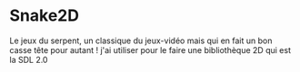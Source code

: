 # Snake2D
Le jeux du serpent, un classique du jeux-vidéo mais qui en fait un bon casse tête pour autant ! j'ai utiliser pour le faire une bibliothèque 2D qui est la SDL 2.0
